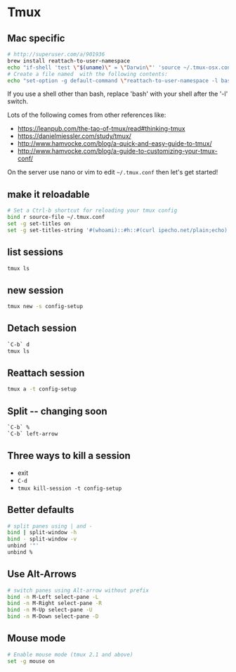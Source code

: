 # Tmux


## Mac specific 

```bash
# http://superuser.com/a/901936
brew install reattach-to-user-namespace
echo "if-shell 'test \"$(uname)\" = \"Darwin\"' 'source ~/.tmux-osx.conf'" >> ~/.tmux.conf
# Create a file named  with the following contents:
echo "set-option -g default-command \"reattach-to-user-namespace -l bash\"" >> ~/.tmux-osx.conf
```

If you use a shell other than bash, replace 'bash' with your shell after the '-l' switch.

Lots of the following comes from other references like:

 - https://leanpub.com/the-tao-of-tmux/read#thinking-tmux
 - https://danielmiessler.com/study/tmux/
 - http://www.hamvocke.com/blog/a-quick-and-easy-guide-to-tmux/
 - http://www.hamvocke.com/blog/a-guide-to-customizing-your-tmux-conf/

On the server use nano or vim to edit `~/.tmux.conf` then let's get started!

## make it reloadable

```bash
# Set a Ctrl-b shortcut for reloading your tmux config
bind r source-file ~/.tmux.conf
set -g set-titles on
set -g set-titles-string '#(whoami)::#h::#(curl ipecho.net/plain;echo)'
```


## list sessions

```bash
tmux ls
```

## new session

```bash
tmux new -s config-setup
```

## Detach session

```bash
`C-b` d
tmux ls
```

## Reattach session

```bash
tmux a -t config-setup
```

## Split -- changing soon

```bash
`C-b` %
`C-b` left-arrow
```

## Three ways to kill a session

 - exit
 - `C-d`
 - `tmux kill-session -t config-setup`

## Better defaults

```bash
# split panes using | and -                                           
bind | split-window -h                                                
bind - split-window -v                                                
unbind '"'                                                            
unbind %                                                              
```

## Use Alt-Arrows

```bash
# switch panes using Alt-arrow without prefix
bind -n M-Left select-pane -L
bind -n M-Right select-pane -R
bind -n M-Up select-pane -U
bind -n M-Down select-pane -D
```


## Mouse mode

```bash
# Enable mouse mode (tmux 2.1 and above)
set -g mouse on
```

